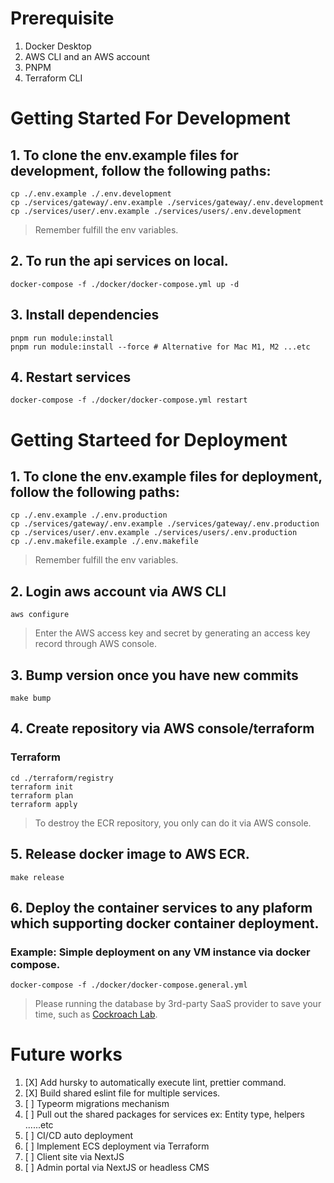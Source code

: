 # Prerequisite
1. Docker Desktop
2. AWS CLI and an AWS account
3. PNPM
4. Terraform CLI

# Getting Started For Development

## 1. To clone the env.example files for development, follow the following paths:
```
cp ./.env.example ./.env.development
cp ./services/gateway/.env.example ./services/gateway/.env.development
cp ./services/user/.env.example ./services/users/.env.development
```

> Remember fulfill the env variables.

## 2. To run the api services on local.
```
docker-compose -f ./docker/docker-compose.yml up -d
```

## 3. Install dependencies
```
pnpm run module:install
pnpm run module:install --force # Alternative for Mac M1, M2 ...etc
```

## 4. Restart services
```
docker-compose -f ./docker/docker-compose.yml restart
```


# Getting Starteed for Deployment

## 1. To clone the env.example files for deployment, follow the following paths:
```
cp ./.env.example ./.env.production
cp ./services/gateway/.env.example ./services/gateway/.env.production
cp ./services/user/.env.example ./services/users/.env.production
cp ./.env.makefile.example ./.env.makefile
```
> Remember fulfill the env variables.

## 2. Login aws account via AWS CLI
```
aws configure
```
> Enter the AWS access key and secret by generating an access key record through AWS console.

## 3. Bump version once you have new commits
```
make bump
```

## 4. Create repository via AWS console/terraform
### Terraform
```
cd ./terraform/registry
terraform init
terraform plan
terraform apply
```
> To destroy the ECR repository, you only can do it via AWS console.

## 5. Release docker image to AWS ECR.
```
make release
```

## 6. Deploy the container services to any plaform which supporting docker container deployment.
### Example: Simple deployment on any VM instance via docker compose.
```
docker-compose -f ./docker/docker-compose.general.yml
```

> Please running the database by 3rd-party SaaS provider to save your time, such as [Cockroach Lab](https://www.cockroachlabs.com).

# Future works
1. [X] Add hursky to automatically execute lint, prettier command.
2. [X] Build shared eslint file for multiple services.
3. [ ] Typeorm migrations mechanism
4. [ ] Pull out the shared packages for services ex: Entity type, helpers ......etc
5. [ ] CI/CD auto deployment
6. [ ] Implement ECS deployment via Terraform
7. [ ] Client site via NextJS
8. [ ] Admin portal via NextJS or headless CMS
